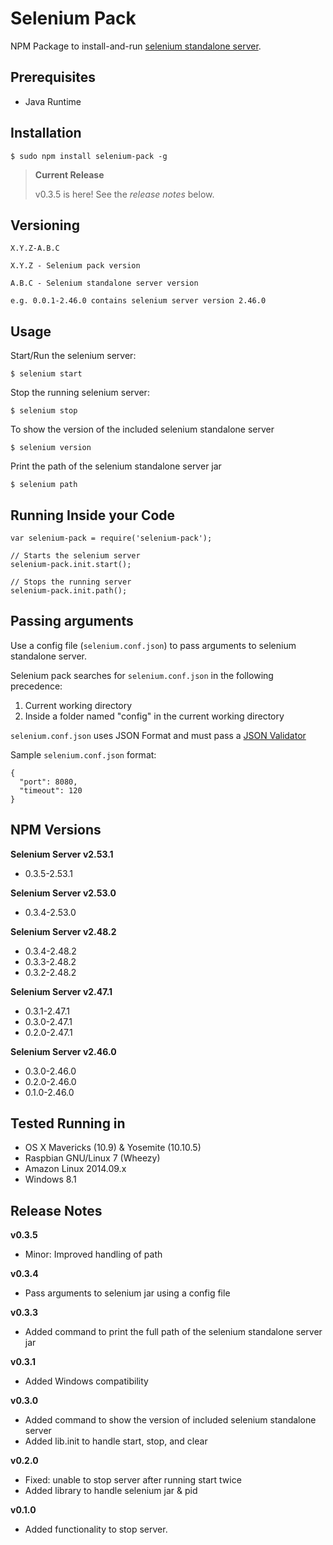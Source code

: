 # Selenium Pack
NPM Package to install-and-run [selenium standalone server](http://docs.seleniumhq.org/download/).

## Prerequisites

- Java Runtime

## Installation

```
$ sudo npm install selenium-pack -g
```

> **Current Release**
>
> v0.3.5 is here! See the _release notes_ below.

## Versioning

```
X.Y.Z-A.B.C

X.Y.Z - Selenium pack version

A.B.C - Selenium standalone server version

e.g. 0.0.1-2.46.0 contains selenium server version 2.46.0
```

## Usage

Start/Run the selenium server:
```
$ selenium start
```

Stop the running selenium server:
```
$ selenium stop
```

To show the version of the included selenium standalone server
```
$ selenium version
```

Print the path of the selenium standalone server jar
```
$ selenium path
```

## Running Inside your Code

```
var selenium-pack = require('selenium-pack');

// Starts the selenium server
selenium-pack.init.start();

// Stops the running server
selenium-pack.init.path();

```


## Passing arguments

Use a config file (`selenium.conf.json`) to pass arguments to selenium standalone server.

Selenium pack searches for `selenium.conf.json` in the following precedence:

<ol>
  <li>Current working directory</li>
  <li>Inside a folder named "config" in the current working directory</li>
</ol>

`selenium.conf.json` uses JSON Format and must pass a [JSON Validator](http://jsonlint.com)

Sample `selenium.conf.json` format:

```
{
  "port": 8080,
  "timeout": 120
}
```

## NPM Versions

<strong>Selenium Server v2.53.1</strong>
<ul>
  <li>0.3.5-2.53.1</li>
</ul>

<strong>Selenium Server v2.53.0</strong>
<ul>
  <li>0.3.4-2.53.0</li>
</ul>

<strong>Selenium Server v2.48.2</strong>
<ul>
  <li>0.3.4-2.48.2</li>
  <li>0.3.3-2.48.2</li>
  <li>0.3.2-2.48.2</li>
</ul>

<strong>Selenium Server v2.47.1</strong>
<ul>
  <li>0.3.1-2.47.1</li>
  <li>0.3.0-2.47.1</li>
  <li>0.2.0-2.47.1</li>
</ul>

<strong>Selenium Server v2.46.0</strong>
<ul>
  <li>0.3.0-2.46.0</li>
  <li>0.2.0-2.46.0</li>
  <li>0.1.0-2.46.0</li>
</ul>

## Tested Running in

- OS X Mavericks (10.9) & Yosemite (10.10.5)
- Raspbian GNU/Linux 7 (Wheezy)
- Amazon Linux 2014.09.x
- Windows 8.1

## Release Notes

<strong>v0.3.5</strong>
<ul>
  <li>Minor: Improved handling of path</li>
</ul>

<strong>v0.3.4</strong>
<ul>
  <li>Pass arguments to selenium jar using a config file</li>
</ul>

<strong>v0.3.3</strong>
<ul>
  <li>Added command to print the full path of the selenium standalone server jar</li>
</ul>

<strong>v0.3.1</strong>
<ul>
  <li>Added Windows compatibility</li>
</ul>

<strong>v0.3.0</strong>
<ul>
  <li>Added command to show the version of included selenium standalone server</li>
  <li>Added lib.init to handle start, stop, and clear</li>
</ul>

<strong>v0.2.0</strong>
<ul>
  <li>Fixed: unable to stop server after running start twice</li>
  <li>Added library to handle selenium jar & pid</li>
</ul>

<strong>v0.1.0</strong>
<ul>
  <li>Added functionality to stop server.</li>
</ul>

